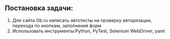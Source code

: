 ## Постановка задачи:
1) Для сайта Gb.ru написать автотесты на проверку авторизации, перехода по кнопкам, заполнения форм
3) Использовать инструменты:Python, PyTest, Selenium WebDriver, yaml

